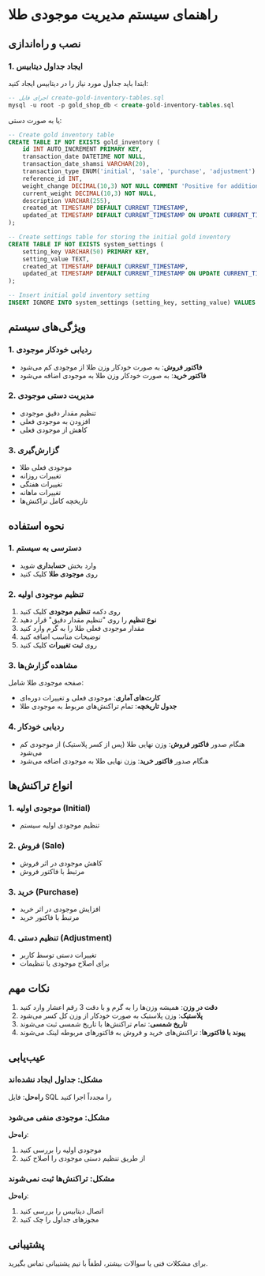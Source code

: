 # راهنمای سیستم مدیریت موجودی طلا

## نصب و راه‌اندازی

### 1. ایجاد جداول دیتابیس
ابتدا باید جداول مورد نیاز را در دیتابیس ایجاد کنید:

```sql
-- اجرای فایل create-gold-inventory-tables.sql
mysql -u root -p gold_shop_db < create-gold-inventory-tables.sql
```

یا به صورت دستی:

```sql
-- Create gold inventory table
CREATE TABLE IF NOT EXISTS gold_inventory (
    id INT AUTO_INCREMENT PRIMARY KEY,
    transaction_date DATETIME NOT NULL,
    transaction_date_shamsi VARCHAR(20),
    transaction_type ENUM('initial', 'sale', 'purchase', 'adjustment') NOT NULL,
    reference_id INT,
    weight_change DECIMAL(10,3) NOT NULL COMMENT 'Positive for additions, negative for reductions',
    current_weight DECIMAL(10,3) NOT NULL,
    description VARCHAR(255),
    created_at TIMESTAMP DEFAULT CURRENT_TIMESTAMP,
    updated_at TIMESTAMP DEFAULT CURRENT_TIMESTAMP ON UPDATE CURRENT_TIMESTAMP
);

-- Create settings table for storing the initial gold inventory
CREATE TABLE IF NOT EXISTS system_settings (
    setting_key VARCHAR(50) PRIMARY KEY,
    setting_value TEXT,
    created_at TIMESTAMP DEFAULT CURRENT_TIMESTAMP,
    updated_at TIMESTAMP DEFAULT CURRENT_TIMESTAMP ON UPDATE CURRENT_TIMESTAMP
);

-- Insert initial gold inventory setting
INSERT IGNORE INTO system_settings (setting_key, setting_value) VALUES ('gold_inventory_initial', '0');
```

## ویژگی‌های سیستم

### 1. ردیابی خودکار موجودی
- **فاکتور فروش**: به صورت خودکار وزن طلا از موجودی کم می‌شود
- **فاکتور خرید**: به صورت خودکار وزن طلا به موجودی اضافه می‌شود

### 2. مدیریت دستی موجودی
- تنظیم مقدار دقیق موجودی
- افزودن به موجودی فعلی
- کاهش از موجودی فعلی

### 3. گزارش‌گیری
- موجودی فعلی طلا
- تغییرات روزانه
- تغییرات هفتگی
- تغییرات ماهانه
- تاریخچه کامل تراکنش‌ها

## نحوه استفاده

### 1. دسترسی به سیستم
- وارد بخش **حسابداری** شوید
- روی **موجودی طلا** کلیک کنید

### 2. تنظیم موجودی اولیه
1. روی دکمه **تنظیم موجودی** کلیک کنید
2. **نوع تنظیم** را روی "تنظیم مقدار دقیق" قرار دهید
3. مقدار موجودی فعلی طلا را به گرم وارد کنید
4. توضیحات مناسب اضافه کنید
5. روی **ثبت تغییرات** کلیک کنید

### 3. مشاهده گزارش‌ها
صفحه موجودی طلا شامل:
- **کارت‌های آماری**: موجودی فعلی و تغییرات دوره‌ای
- **جدول تاریخچه**: تمام تراکنش‌های مربوط به موجودی طلا

### 4. ردیابی خودکار
- هنگام صدور **فاکتور فروش**: وزن نهایی طلا (پس از کسر پلاستیک) از موجودی کم می‌شود
- هنگام صدور **فاکتور خرید**: وزن نهایی طلا به موجودی اضافه می‌شود

## انواع تراکنش‌ها

### 1. موجودی اولیه (Initial)
- تنظیم موجودی اولیه سیستم

### 2. فروش (Sale)
- کاهش موجودی در اثر فروش
- مرتبط با فاکتور فروش

### 3. خرید (Purchase)
- افزایش موجودی در اثر خرید
- مرتبط با فاکتور خرید

### 4. تنظیم دستی (Adjustment)
- تغییرات دستی توسط کاربر
- برای اصلاح موجودی یا تنظیمات

## نکات مهم

1. **دقت در وزن**: همیشه وزن‌ها را به گرم و با دقت 3 رقم اعشار وارد کنید
2. **پلاستیک**: وزن پلاستیک به صورت خودکار از وزن کل کسر می‌شود
3. **تاریخ شمسی**: تمام تراکنش‌ها با تاریخ شمسی ثبت می‌شوند
4. **پیوند با فاکتورها**: تراکنش‌های خرید و فروش به فاکتورهای مربوطه لینک می‌شوند

## عیب‌یابی

### مشکل: جداول ایجاد نشده‌اند
**راه‌حل**: فایل SQL را مجدداً اجرا کنید

### مشکل: موجودی منفی می‌شود
**راه‌حل**: 
1. موجودی اولیه را بررسی کنید
2. از طریق تنظیم دستی موجودی را اصلاح کنید

### مشکل: تراکنش‌ها ثبت نمی‌شوند
**راه‌حل**:
1. اتصال دیتابیس را بررسی کنید
2. مجوزهای جداول را چک کنید

## پشتیبانی

برای مشکلات فنی یا سوالات بیشتر، لطفاً با تیم پشتیبانی تماس بگیرید.
